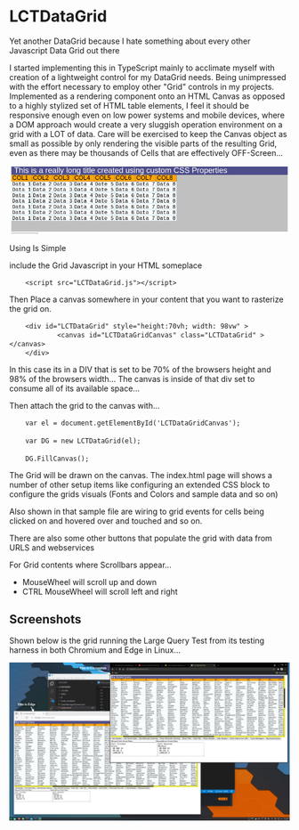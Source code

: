 # LCTDataGrid

Yet another DataGrid because I hate something about every other Javascript Data Grid out there

I started implementing this in TypeScript mainly to acclimate myself with creation of a lightweight control for my DataGrid needs. Being unimpressed with the effort necessary to employ other "Grid" controls in my projects. Implemented as a rendering component onto an HTML Canvas as opposed to a highly stylized set of HTML table elements, I feel it should be responsive enough even on low power systems and mobile devices, where a DOM approach would create a very sluggish operation environment on a grid with a LOT of data. Care will be exercised to keep the Canvas object as small as possible by only rendering the visible parts of the resulting Grid, even as there may be thousands of Cells that are effectively OFF-Screen...

![Screenshot](IMGs/Screenshot-20180131122909-863x210.png)

Using Is Simple

include the Grid Javascript in your HTML someplace

        <script src="LCTDataGrid.js"></script>

Then Place a canvas somewhere in your content that you want to rasterize the grid on.

        <div id="LCTDataGrid" style="height:70vh; width: 98vw" >
                <canvas id="LCTDataGridCanvas" class="LCTDataGrid" ></canvas>
        </div>

In this case its in a DIV that is set to be 70% of the browsers height and 98% of the browsers width...
The canvas is inside of that div set to consume all of its available space...

Then attach the grid to the canvas with...

        var el = document.getElementById('LCTDataGridCanvas');

        var DG = new LCTDataGrid(el);

        DG.FillCanvas();

The Grid will be drawn on the canvas. The index.html page will shows a number of other setup items like configuring an extended CSS block to configure the grids visuals (Fonts and Colors and sample data and so on)

Also shown in that sample file are wiring to grid events for cells being clicked on and hovered over and touched and so on.

There are also some other buttons that populate the grid with data from URLS and webservices

For Grid contents where Scrollbars appear...
- MouseWheel will scroll up and down
- CTRL MouseWheel will scroll left and right

## Screenshots

Shown below is the grid running the Large Query Test from its testing harness in both Chromium and Edge in Linux...

![Screenshot](IMGs/Screenshot_20210915_061441.png)
